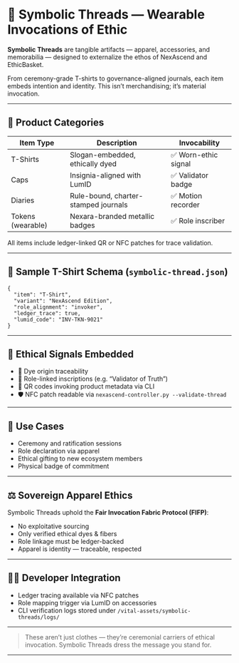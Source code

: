 # 🧵 Symbolic Threads — Wearable Invocations of Ethic

**Symbolic Threads** are tangible artifacts — apparel, accessories, and memorabilia — designed to externalize the ethos of NexAscend and EthicBasket.

From ceremony-grade T-shirts to governance-aligned journals, each item embeds intention and identity. This isn’t merchandising; it’s material invocation.

---

## 🎽 Product Categories

| Item Type      | Description                             | Invocability        |
|----------------|-----------------------------------------|---------------------|
| T-Shirts       | Slogan-embedded, ethically dyed         | ✅ Worn-ethic signal |
| Caps           | Insignia-aligned with LumID             | ✅ Validator badge   |
| Diaries        | Rule-bound, charter-stamped journals    | ✅ Motion recorder   |
| Tokens (wearable)| Nexara-branded metallic badges       | ✅ Role inscriber    |

All items include ledger-linked QR or NFC patches for trace validation.

---

## 🧪 Sample T-Shirt Schema (`symbolic-thread.json`)

```
{
  "item": "T-Shirt",
  "variant": "NexAscend Edition",
  "role_alignment": "invoker",
  "ledger_trace": true,
  "lumid_code": "INV-TKN-9021"
}
```

---

## 🧬 Ethical Signals Embedded

- 🔖 Dye origin traceability
- 🔗 Role-linked inscriptions (e.g. “Validator of Truth”)
- 📜 QR codes invoking product metadata via CLI
- 🛡️ NFC patch readable via `nexascend-controller.py --validate-thread`

---

## 📖 Use Cases

- Ceremony and ratification sessions
- Role declaration via apparel
- Ethical gifting to new ecosystem members
- Physical badge of commitment

---

## ⚖️ Sovereign Apparel Ethics

Symbolic Threads uphold the **Fair Invocation Fabric Protocol (FIFP)**:

- No exploitative sourcing
- Only verified ethical dyes & fibers
- Role linkage must be ledger-backed
- Apparel is identity — traceable, respected

---

## 🧑‍💻 Developer Integration

- Ledger tracing available via NFC patches
- Role mapping trigger via LumID on accessories
- CLI verification logs stored under `/vital-assets/symbolic-threads/logs/`

---

> These aren’t just clothes — they’re ceremonial carriers of ethical invocation. Symbolic Threads dress the message you stand for.


---
